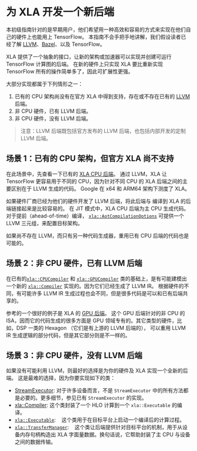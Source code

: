 # 为 XLA 开发一个新后端

本初级指南针对的是早期用户，他们希望用一种高效和容易的方式来实现在他们自己的硬件上也能用上 TensorFlow。
本指南不会手把手地讲解，我们假设读者已经了解 [LLVM](http://llvm.org)、[Bazel](https://bazel.build/)、以及 TensorFlow。

XLA 提供了一个抽象的接口，让新的架构或加速器可以实现并创建可运行 TensorFlow 计算图的后端。
在新的硬件上只实现 XLA 要比重新实现 TensorFlow 所有的操作简单多了，因此可扩展性更强。

大部分实现都属于下列情形之一：

  1. 已有的 CPU 架构尚没有在官方 XLA 中得到支持，存在或不存在已有的 [LLVM](http://llvm.org) 后端。
  2. 非 CPU 硬件，已有 LLVM 后端。
  3. 非 CPU 硬件，没有 LLVM 后端。

> 注意：LLVM 后端既包括官方发布的 LLVM 后端，也包括内部开发的定制 LLVM 后端。

## 场景 1：已有的 CPU 架构，但官方 XLA 尚不支持

在此场景中，先查看一下已有的 [XLA CPU 后端](https://www.tensorflow.org/code/tensorflow/compiler/xla/service/cpu/)。
通过 LLVM，XLA 让 TensorFlow 更容易用于不同的 CPU，因为针对不同 CPU 的 XLA 后端之间的主要区别在于 LLVM 生成的代码。
Google 在 x64 和 ARM64 架构下测度了 XLA。

如果硬件厂商已经为他们的硬件开发了 LLVM 后端，将此后端与 编译到 XLA 的后端链接起来是比较容易的。
在 JIT 模式中，XLA CPU 后端为主 CPU 生成代码。对于提前（ahead-of-time）编译，
[`xla::AotCompilationOptions`](https://www.tensorflow.org/code/tensorflow/compiler/xla/service/compiler.h) 
可提供一个 LLVM 三元组，来配置目标架构。

如果尚不存在 LLVM，而只有另一种代码生成器，重用已有 CPU 后端的代码也是可能的。

## 场景 2：非 CPU 硬件，已有 LLVM 后端

在已有的[`xla::CPUCompiler`](https://www.tensorflow.org/code/tensorflow/compiler/xla/service/cpu/cpu_compiler.cc) 
和 [`xla::GPUCompiler`](https://www.tensorflow.org/code/tensorflow/compiler/xla/service/gpu/gpu_compiler.cc) 类的基础上，是有可能建模出一个新的
[`xla::Compiler`](https://www.tensorflow.org/code/tensorflow/compiler/xla/service/compiler.h) 实现的。因为它们已经生成了 LLVM IR。
根据硬件的不同，有可能许多 LLVM IR 生成过程也会不同，但是很多代码是可以和已有后端共享的。

参考的一个很好的例子是 XLA 的 [GPU 后端](https://www.tensorflow.org/code/tensorflow/compiler/xla/service/gpu/)。
这个 GPU 后端针对的非 CPU 的 ISA，因而它的代码生成的很多方面是 GPU 领域专有的。其它类型的硬件，比如，DSP 一类的 Hexagon （它们是有上游的 LLVM 后端的），
可以重用 LLVM IR 生成逻辑的部分代码，但是其它部分则是不一样的。


## 场景 3：非 CPU 硬件，没有 LLVM 后端

如果没有可能利用 LLVM，则最好的选择是为你的硬件及 XLA 实现一个全新的后端。
这是最难的选择，因为你要实现如下的类：

*   [StreamExecutor](https://www.tensorflow.org/code/tensorflow/stream_executor/stream_executor.h):
    对于许多设备而言，不是 `StreamExecutor` 中的所有方法都是必要的。更多细节，参见已有 `StreamExecutor` 的实现。
*   [xla::Compiler](https://www.tensorflow.org/code/tensorflow/compiler/xla/service/compiler.h):
    这个类封装了一个 HLO 计算到一个 `xla::Executable` 的编译。
*   [`xla::Executable`](https://www.tensorflow.org/code/tensorflow/compiler/xla/service/executable.h):
    这个类用于在目标平台上启动一个编译后的计算过程。
*   [`xla::TransferManager`](https://www.tensorflow.org/code/tensorflow/compiler/xla/service/transfer_manager.h):
    这个类让后端提供针对目标平台的机制，用于从设备内存句柄构造出 XLA 字面量数据。换句话说，它帮助封装了主 CPU 与设备之间的数据传输。

